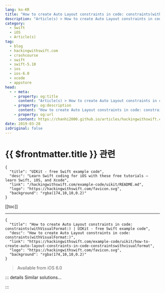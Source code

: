 ```yaml
---
lang: ko-KR
title: "How to create Auto Layout constraints in code: constraints(withVisualFormat:)"
description: "Article(s) > How to create Auto Layout constraints in code: constraints(withVisualFormat:)"
category:
  - Swift
  - iOS
  - Article(s)
tag: 
  - blog
  - hackingwithswift.com
  - crashcourse
  - swift
  - swift-5.10
  - ios
  - ios-6.0
  - xcode
  - appstore
head:
  - - meta:
    - property: og:title
      content: "Article(s) > How to create Auto Layout constraints in code: constraints(withVisualFormat:)"
    - property: og:description
      content: "How to create Auto Layout constraints in code: constraints(withVisualFormat:)"
    - property: og:url
      content: https://chanhi2000.github.io/articles/hackingwithswift.com/example-code/uikit/how-to-create-auto-layout-constraints-in-code-constraintswithvisualformat.html
date: 2019-03-28
isOriginal: false
---
```


# {{ $frontmatter.title }} 관련

```component VPCard
{
  "title": "UIKit - free Swift example code",
  "desc": "Learn Swift coding for iOS with these free tutorials – learn Swift, iOS, and Xcode",
  "link": "/hackingwithswift.com/example-code/uikit/README.md",
  "logo": "https://hackingwithswift.com/favicon.svg",
  "background": "rgba(174,10,10,0.2)"
}
```

[[toc]]

---

```component VPCard
{
  "title": "How to create Auto Layout constraints in code: constraints(withVisualFormat:) | UIKit - free Swift example code",
  "desc": "How to create Auto Layout constraints in code: constraints(withVisualFormat:)",
  "link": "https://hackingwithswift.com/example-code/uikit/how-to-create-auto-layout-constraints-in-code-constraintswithvisualformat",
  "logo": "https://hackingwithswift.com/favicon.svg",
  "background": "rgba(174,10,10,0.2)"
}
```

> Available from iOS 6.0

<!-- TODO: 작성 -->

<!--
While the complexities of Auto Layout make it something most people prefer to grapple with using Interface Builder, it does have some cool tricks up its sleeve if you prefer to work in code. One of those tricks is called Visual Format Language (VFL) and lets you use ASCII art to tell iOS how you want your views laid out.

First, here's a dummy test case you can copy and paste into your project. It creates five labels of different colors and adds them all to your view:

```swift
override func viewDidLoad() {
    super.viewDidLoad()

    let label1 = UILabel()
    label1.translatesAutoresizingMaskIntoConstraints = false
    label1.backgroundColor = UIColor.red
    label1.text = "THESE"
    label1.sizeToFit()

    let label2 = UILabel()
    label2.translatesAutoresizingMaskIntoConstraints = false
    label2.backgroundColor = UIColor.cyan
    label2.text = "ARE"
    label2.sizeToFit()

    let label3 = UILabel()
    label3.translatesAutoresizingMaskIntoConstraints = false
    label3.backgroundColor = UIColor.yellow
    label3.text = "SOME"
    label3.sizeToFit()

    let label4 = UILabel()
    label4.translatesAutoresizingMaskIntoConstraints = false
    label4.backgroundColor = UIColor.green
    label4.text = "AWESOME"
    label4.sizeToFit()

    let label5 = UILabel()
    label5.translatesAutoresizingMaskIntoConstraints = false
    label5.backgroundColor = UIColor.orange
    label5.text = "LABELS"
    label5.sizeToFit()

    view.addSubview(label1)
    view.addSubview(label2)
    view.addSubview(label3)
    view.addSubview(label4)
    view.addSubview(label5)
}
```

If you run the project, you'll see the labels are all bunched up in the top-left corner, which doesn't look great. To fix this, we're going to use VFL to have each label occupy the full width of the screen, then spaced out so they are position below each other.

When you use VFL you need to create a dictionary of the views you want to work with. This dictionary needs to have the name of the view inside VFL and a reference to the view itself, but in practice most people just use the same name for VFL as the variable like this:

```swift
let viewsDictionary = ["label1": label1, "label2": label2, "label3": label3, "label4": label4, "label5": label5]
```

Put that just below the final `addSubview()` call.

Now for the VFL itself: put this directly beneath the previous line in order to have every label stretch out to occupy the full width of the screen:

```swift
for label in viewsDictionary.keys {
    view.addConstraints(NSLayoutConstraint.constraints(withVisualFormat: "H:|[\(label)]|", options: [], metrics: nil, views: viewsDictionary))
}
```

Finally, add this to make the views lay themselves out below each other:

```swift
view.addConstraints(NSLayoutConstraint.constraints(withVisualFormat: "V:|[label1]-[label2]-[label3]-[label4]-[label5]", options: [], metrics: nil, views: viewsDictionary))
```

This is only the beginning of what VFL can do – you should definitely read my <a href="/read/6/overview">Auto Layout tutorial</a> for more details.

-->

::: details Similar solutions…

<!--
/example-code/uikit/how-to-activate-multiple-auto-layout-constraints-using-activate">How to activate multiple Auto Layout constraints using activate() 
/example-code/uikit/how-to-identify-your-auto-layout-constraints">How to identify your Auto Layout constraints 
/example-code/uikit/how-to-stop-auto-layout-and-autoresizing-masks-conflicting-translatesautoresizingmaskintoconstraints">How to stop Auto Layout and autoresizing masks conflicting: translatesAutoresizingMaskIntoConstraints 
/example-code/uikit/how-to-fix-auto-layout-problems">How to fix Auto Layout problems 
/example-code/uikit/how-to-position-a-view-using-auto-layout-anchors">How to position a view using Auto Layout anchors</a>
-->

:::

